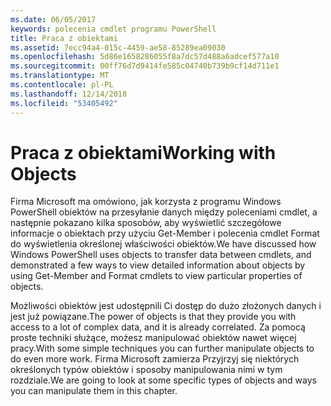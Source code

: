 ```yaml
---
ms.date: 06/05/2017
keywords: polecenia cmdlet programu PowerShell
title: Praca z obiektami
ms.assetid: 7ecc94a4-015c-4459-ae58-85289ea09030
ms.openlocfilehash: 5d86e1658286055f8a7dc57d488a6adcef577a10
ms.sourcegitcommit: 00ff76d7d9414fe585c04740b739b9cf14d711e1
ms.translationtype: MT
ms.contentlocale: pl-PL
ms.lasthandoff: 12/14/2018
ms.locfileid: "53405492"
---
```

# <a name="working-with-objects"></a><span data-ttu-id="4724f-103">Praca z obiektami</span><span class="sxs-lookup"><span data-stu-id="4724f-103">Working with Objects</span></span>

<span data-ttu-id="4724f-104">Firma Microsoft ma omówiono, jak korzysta z programu Windows PowerShell obiektów na przesyłanie danych między poleceniami cmdlet, a następnie pokazano kilka sposobów, aby wyświetlić szczegółowe informacje o obiektach przy użyciu Get-Member i polecenia cmdlet Format do wyświetlenia określonej właściwości obiektów.</span><span class="sxs-lookup"><span data-stu-id="4724f-104">We have discussed how Windows PowerShell uses objects to transfer data between cmdlets, and demonstrated a few ways to view detailed information about objects by using Get-Member and Format cmdlets to view particular properties of objects.</span></span>

<span data-ttu-id="4724f-105">Możliwości obiektów jest udostępnili Ci dostęp do dużo złożonych danych i jest już powiązane.</span><span class="sxs-lookup"><span data-stu-id="4724f-105">The power of objects is that they provide you with access to a lot of complex data, and it is already correlated.</span></span> <span data-ttu-id="4724f-106">Za pomocą proste techniki służące, możesz manipulować obiektów nawet więcej pracy.</span><span class="sxs-lookup"><span data-stu-id="4724f-106">With some simple techniques you can further manipulate objects to do even more work.</span></span> <span data-ttu-id="4724f-107">Firma Microsoft zamierza Przyjrzyj się niektórych określonych typów obiektów i sposoby manipulowania nimi w tym rozdziale.</span><span class="sxs-lookup"><span data-stu-id="4724f-107">We are going to look at some specific types of objects and ways you can manipulate them in this chapter.</span></span>